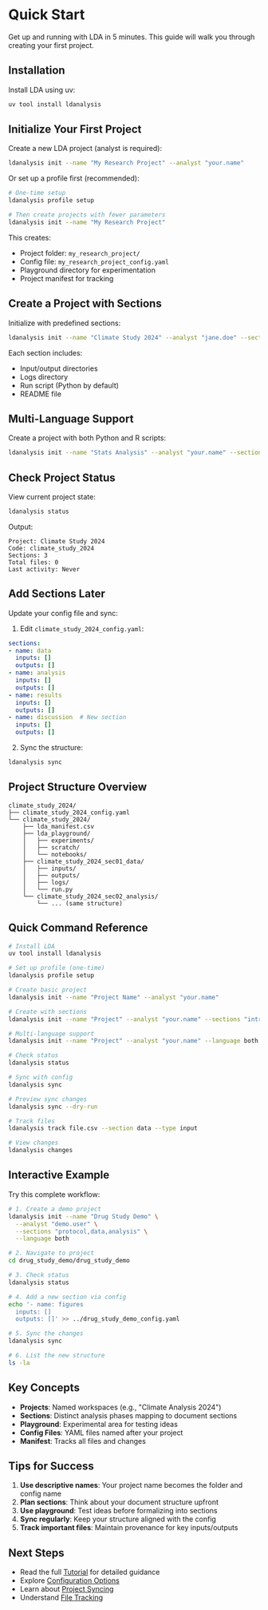 # Quick Start

Get up and running with LDA in 5 minutes. This guide will walk you through creating your first project.

## Installation

Install LDA using uv:

```bash
uv tool install ldanalysis
```

## Initialize Your First Project

Create a new LDA project (analyst is required):

```bash
ldanalysis init --name "My Research Project" --analyst "your.name"
```

Or set up a profile first (recommended):

```bash
# One-time setup
ldanalysis profile setup

# Then create projects with fewer parameters
ldanalysis init --name "My Research Project"
```

This creates:
- Project folder: `my_research_project/`
- Config file: `my_research_project_config.yaml`
- Playground directory for experimentation
- Project manifest for tracking

## Create a Project with Sections

Initialize with predefined sections:

```bash
ldanalysis init --name "Climate Study 2024" --analyst "jane.doe" --sections "data,analysis,results"
```

Each section includes:
- Input/output directories
- Logs directory
- Run script (Python by default)
- README file

## Multi-Language Support

Create a project with both Python and R scripts:

```bash
ldanalysis init --name "Stats Analysis" --analyst "your.name" --sections "modeling" --language both
```

## Check Project Status

View current project state:

```bash
ldanalysis status
```

Output:
```
Project: Climate Study 2024
Code: climate_study_2024
Sections: 3
Total files: 0
Last activity: Never
```

## Add Sections Later

Update your config file and sync:

1. Edit `climate_study_2024_config.yaml`:
```yaml
sections:
- name: data
  inputs: []
  outputs: []
- name: analysis
  inputs: []
  outputs: []
- name: results
  inputs: []
  outputs: []
- name: discussion  # New section
  inputs: []
  outputs: []
```

2. Sync the structure:
```bash
ldanalysis sync
```

## Project Structure Overview

```
climate_study_2024/
├── climate_study_2024_config.yaml
└── climate_study_2024/
    ├── lda_manifest.csv
    ├── lda_playground/
    │   ├── experiments/
    │   ├── scratch/
    │   └── notebooks/
    ├── climate_study_2024_sec01_data/
    │   ├── inputs/
    │   ├── outputs/
    │   ├── logs/
    │   └── run.py
    └── climate_study_2024_sec02_analysis/
        └── ... (same structure)
```

## Quick Command Reference

```bash
# Install LDA
uv tool install ldanalysis

# Set up profile (one-time)
ldanalysis profile setup

# Create basic project
ldanalysis init --name "Project Name" --analyst "your.name"

# Create with sections
ldanalysis init --name "Project" --analyst "your.name" --sections "intro,methods,results"

# Multi-language support
ldanalysis init --name "Project" --analyst "your.name" --language both

# Check status
ldanalysis status

# Sync with config
ldanalysis sync

# Preview sync changes
ldanalysis sync --dry-run

# Track files
ldanalysis track file.csv --section data --type input

# View changes
ldanalysis changes
```

## Interactive Example

Try this complete workflow:

```bash
# 1. Create a demo project
ldanalysis init --name "Drug Study Demo" \
  --analyst "demo.user" \
  --sections "protocol,data,analysis" \
  --language both

# 2. Navigate to project
cd drug_study_demo/drug_study_demo

# 3. Check status
ldanalysis status

# 4. Add a new section via config
echo '- name: figures
  inputs: []
  outputs: []' >> ../drug_study_demo_config.yaml

# 5. Sync the changes
ldanalysis sync

# 6. List the new structure
ls -la
```

## Key Concepts

- **Projects**: Named workspaces (e.g., "Climate Analysis 2024")
- **Sections**: Distinct analysis phases mapping to document sections
- **Playground**: Experimental area for testing ideas
- **Config Files**: YAML files named after your project
- **Manifest**: Tracks all files and changes

## Tips for Success

1. **Use descriptive names**: Your project name becomes the folder and config name
2. **Plan sections**: Think about your document structure upfront
3. **Use playground**: Test ideas before formalizing into sections
4. **Sync regularly**: Keep your structure aligned with the config
5. **Track important files**: Maintain provenance for key inputs/outputs

## Next Steps

- Read the full [Tutorial](tutorial.md) for detailed guidance
- Explore [Configuration Options](../user-guide/configuration.md)
- Learn about [Project Syncing](../user-guide/syncing-projects.md)
- Understand [File Tracking](../user-guide/tracking.md)